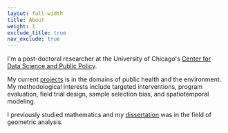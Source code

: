 ```yaml
---
layout: full-width
title: About
weight: 1
exclude_title: true
nav_exclude: true
---
```


I'm a post-doctoral researcher at the University of Chicago's [Center for Data Science and Public Policy](http://dsapp.uchicago.edu).

My current [projects]({{site.baseurl}}/projects.html) is in the domains of public health and the environment.
My methodological interests include targeted interventions, program evaluation, field trial design, sample selection bias, and spatiotemporal modeling.

I previously studied mathematics and my [dissertation]({{site.baseurl}}/assets/pdf/dissertation.pdf) was in the field of geometric analysis.
